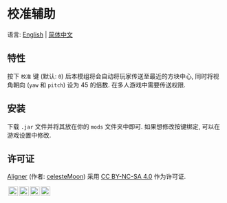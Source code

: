 # 校准辅助

语言: [English](https://github.com/celesteMoon/Aligner/blob/main/README.md) | [简体中文](https://github.com/celesteMoon/Aligner/blob/main/README(zh_cn).md)

## 特性

按下 `校准` 键 (默认: `0`) 后本模组将会自动将玩家传送至最近的方块中心, 同时将视角朝向 (`yaw` 和 `pitch`) 设为 45 的倍数. 在多人游戏中需要传送权限. 

## 安装

下载 `.jar` 文件并将其放在你的 `mods` 文件夹中即可. 如果想修改按键绑定, 可以在游戏设置中修改.

## 许可证

<a property="dct:title" rel="cc:attributionURL" href="https://github.com/celesteMoon/Aligner">Aligner</a> (作者: <a rel="cc:attributionURL dct:creator" property="cc:attributionName" href="https://github.com/celesteMoon">celesteMoon</a>) 采用 <a href="https://creativecommons.org/licenses/by-nc-sa/4.0/?ref=chooser-v1" target="_blank" rel="license noopener noreferrer" style="display:inline-block;">CC BY-NC-SA 4.0</a> 作为许可证.

<img style="height:22px!important;margin-left:3px;vertical-align:text-bottom;" src="https://mirrors.creativecommons.org/presskit/icons/cc.svg?ref=chooser-v1" alt=""><img style="height:22px!important;margin-left:3px;vertical-align:text-bottom;" src="https://mirrors.creativecommons.org/presskit/icons/by.svg?ref=chooser-v1" alt=""><img style="height:22px!important;margin-left:3px;vertical-align:text-bottom;" src="https://mirrors.creativecommons.org/presskit/icons/nc.svg?ref=chooser-v1" alt=""><img style="height:22px!important;margin-left:3px;vertical-align:text-bottom;" src="https://mirrors.creativecommons.org/presskit/icons/sa.svg?ref=chooser-v1" alt=""></p>

